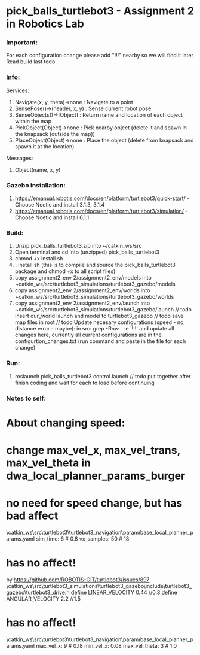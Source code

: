 # pick_balls_turtlebot3 - Assignment 2 in Robotics Lab

### Important:
For each configuration change please add "!!!" nearby so we will find it later
Read build last todo

### Info:
Services:
1. Navigate(x, y, theta)->none		: Navigate to a point
2. SensePose()->(header, x, y)		: Sense current robot pose
3. SenseObjects()->[Object]	      : Return name and location of each object within the map
4. PickObject(Object)->none	      : Pick nearby object (delete it and spawn in the knapsack (outside the map))
5. PlaceObject(Object)->none	: Place the object (delete from knapsack and spawn it at the location)

Messages:
1. Object(name, x, y)

### Gazebo installation:
1. https://emanual.robotis.com/docs/en/platform/turtlebot3/quick-start/ - Choose Noetic and install 3.1.3, 3.1.4
2. https://emanual.robotis.com/docs/en/platform/turtlebot3/simulation/ - Choose Noetic and install 6.1.1

### Build:
1. Unzip pick_balls_turtlebot3.zip into ~/catkin_ws/src
2. Open terminal and cd into (unzipped) pick_balls_turtlebot3
3. chmod +x install.sh
4. . install.sh (this is to compile and source the pick_balls_turtlebot3 package and chmod +x to all script files)
5. copy assignment2_env 2/assignment2_env/models into ~catkin_ws/src/turtlebot3_simulations/turtlebot3_gazebo/models
6. copy assignment2_env 2/assignment2_env/worlds into ~catkin_ws/src/turtlebot3_simulations/turtlebot3_gazebo/worlds
7. copy assignment2_env 2/assignment2_env/launch into ~catkin_ws/src/turtlebot3_simulations/turtlebot3_gazebo/launch
// todo insert our_world launch and model to turtlebot3_gazebo
// todo save map files in root
// todo Update necesary configurations (speed - no, distance error - maybe):
  in src: grep -Rnw . -e '!!!'
  and update all changes here, currently all current configurations are in the configurtion_changes.txt (run command and paste in the file for each change)

### Run:
1. roslaunch pick_balls_turtlebot3 control.launch
// todo put together after finish coding and wait for each to load before continuing

### Notes to self:
# About changing speed:
# change max_vel_x, max_vel_trans, max_vel_theta in dwa_local_planner_params_burger

# no need for speed change, but has bad affect
\catkin_ws\src\turtlebot3\turtlebot3_navigation\param\base_local_planner_params.yaml
  sim_time: 6 # 0.8
  vx_samples: 50 # 18

# has no affect!
by https://github.com/ROBOTIS-GIT/turtlebot3/issues/897
\catkin_ws\src\turtlebot3_simulations\turtlebot3_gazebo\include\turtlebot3_gazebo\turtlebot3_drive.h
 define LINEAR_VELOCITY  0.44 //0.3
 define ANGULAR_VELOCITY 2.2  //1.5

# has no affect!
\catkin_ws\src\turtlebot3\turtlebot3_navigation\param\base_local_planner_params.yaml
  max_vel_x: 9 # 0.18
  min_vel_x: 0.08
  max_vel_theta:  3 # 1.0
